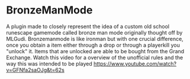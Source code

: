 # BronzeManMode
A plugin made to closely represent the idea of a custom old school runescape gamemode called bronze man mode originally thought off by MLGudi. Bronzemanmode is like ironman but with one crucial difference, once you obtain a item either through a drop or through a playerkill you "unlock" it. Items that are unlocked are able to be bought from the Grand Exchange. Watch this video for a overview of the unofficial rules and the way this was intended to be played https://www.youtube.com/watch?v=GFNfa2saOJg&t=62s
